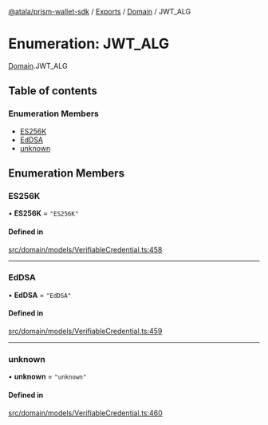 [@atala/prism-wallet-sdk](../README.md) / [Exports](../modules.md) / [Domain](../modules/Domain.md) / JWT\_ALG

# Enumeration: JWT\_ALG

[Domain](../modules/Domain.md).JWT_ALG

## Table of contents

### Enumeration Members

- [ES256K](Domain.JWT_ALG.md#es256k)
- [EdDSA](Domain.JWT_ALG.md#eddsa)
- [unknown](Domain.JWT_ALG.md#unknown)

## Enumeration Members

### ES256K

• **ES256K** = ``"ES256K"``

#### Defined in

[src/domain/models/VerifiableCredential.ts:458](https://github.com/hyperledger/identus-edge-agent-sdk-ts/blob/382b1c7b46001b3d4171eaa2010aa8f9482d27e8/src/domain/models/VerifiableCredential.ts#L458)

___

### EdDSA

• **EdDSA** = ``"EdDSA"``

#### Defined in

[src/domain/models/VerifiableCredential.ts:459](https://github.com/hyperledger/identus-edge-agent-sdk-ts/blob/382b1c7b46001b3d4171eaa2010aa8f9482d27e8/src/domain/models/VerifiableCredential.ts#L459)

___

### unknown

• **unknown** = ``"unknown"``

#### Defined in

[src/domain/models/VerifiableCredential.ts:460](https://github.com/hyperledger/identus-edge-agent-sdk-ts/blob/382b1c7b46001b3d4171eaa2010aa8f9482d27e8/src/domain/models/VerifiableCredential.ts#L460)
